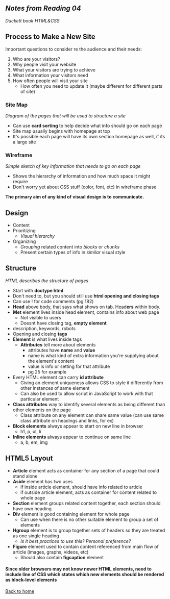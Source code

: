 ## *Notes from Reading 04*
*Duckett book HTML&CSS*
## Process to Make a New Site

Important questions to consider re the audience and their needs:

1. Who are your visitors? 
2. Why people visit your website
3. What your visitors are trying to achieve
4. What information your visitors need
5. How often people will visit your site
    - How often you need to update it (maybe different for different parts of site)

### Site Map
*Diagram of the pages that will be used to structure a site*

- Can use **card sorting** to help decide what info should go on each page
- Site map usually begins with homepage at top
- It's possible each page will have its own section homepage as well, if its a large site


### Wireframe
*Simple sketch of key information that needs to go on each page*

- Shows the hierarchy of information and how much space it might require
- Don't worry yet about CSS stuff (color, font, etc) in wireframe phase

**The primary aim of any kind of visual design is to communicate.**

## Design

- Content
- Prioritizing 
    - *Visual hierarchy*
- Organizing 
    - *Grouping* related content into *blocks* or *chunks*
    - Present certain types of info in *similar* visual style

## Structure 

*HTML describes the structure of pages*

- Start with **doctype html**
- Don't need to, but you should still use **html opening and closing tags**
- Can use ! for code comments (pg 182)
- **Head** above body, that says what shows on tab. Head**ers** within body.
- **Met** element lives inside head element, contains info about web page
    - Not visible to users
    - Doesnt have closing tag, **empty element**
- description, keywords, robots
- Opening and closing **tags**
- **Element** is what lives inside tags
    - **Attributes** tell more about elements
        - attributes have **name** and **value**
        - name is what kind of extra information you're supplying about the element's content
        - value is info or setting for that attribute
        - pg 25 for example
- Every HTML element can carry **id attribute**
    - Giving an element uniqueness allows CSS to style it differently from other instances of same element
    - Can also be used to allow script in JavaScript to work with that particular element
- **Class attributes** way to identify several elements as being different than other elements on the page
    - Class attribute on any element can share same value (can use same class attribute on headings and links, for ex)
- **Block elements** always appear to start on new line in browser
    - h1, p, ul, li
- **Inline elements** always appear to continue on same line
    - a, b, em, img


## HTML5 Layout

- **Article** element acts as container for any section of a page that could stand alone
- **Aside** element has two uses
    - if inside article element, should have info related to article
    - if outside article element, acts as container for content related to whole page
- **Section** element groups related content together, each section should have own heading
- **Div** element is good containing element for whole page
    - Can use when there is no other suitable element to group a set of elements
- **Hgroup** element is to group together sets of headers so they are treated as one single heading
    - *Is it best practices to use this? Personal preference?*
- **Figure** element used to contain content referenced from main flow of article (images, graphs, videos, etc)
    - Should also contain **figcaption** element

#### **Since older browsers may not know newer HTML elements, need to include line of CSS which states which new elements should be rendered as block-level elements**

    







[Back to home](README.md)


